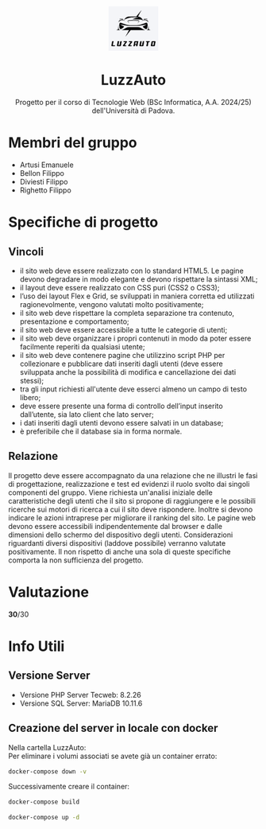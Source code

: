 <p align="center">
  <img alt="Logo del gruppo, auto stilizzata frontale" src="docs/assets/img/Logo/standard.png" width="20%">
</p>
<h1 align="center">LuzzAuto</h1>
<p align="center">Progetto per il corso di Tecnologie Web (BSc Informatica, A.A. 2024/25) dell'Università di Padova.</p>



# Membri del gruppo
- Artusi Emanuele
- Bellon Filippo
- Diviesti Filippo
- Righetto Filippo

# Specifiche di progetto
## Vincoli
- il sito web deve essere realizzato con lo standard HTML5. Le pagine devono degradare in modo elegante e devono rispettare la sintassi XML;
- il layout deve essere realizzato con CSS puri (CSS2 o CSS3);
- l’uso dei layout Flex e Grid, se sviluppati in maniera corretta ed utilizzati ragionevolmente, vengono valutati molto positivamente;
- il sito web deve rispettare la completa separazione tra contenuto, presentazione e comportamento;
- il sito web deve essere accessibile a tutte le categorie di utenti;
- il sito web deve organizzare i propri contenuti in modo da poter essere facilmente reperiti da qualsiasi utente;
- il sito web deve contenere pagine che utilizzino script PHP per collezionare e pubblicare dati inseriti dagli utenti (deve essere sviluppata anche la possibilità di modifica e cancellazione dei dati stessi);
- tra gli input richiesti all'utente deve esserci almeno un campo di testo libero;
- deve essere presente una forma di controllo dell’input inserito dall’utente, sia lato client che lato server;
- i dati inseriti dagli utenti devono essere salvati in un database;
- è preferibile che il database sia in forma normale.

## Relazione
Il progetto deve essere accompagnato da una relazione che ne illustri le fasi di progettazione, realizzazione e test ed evidenzi il ruolo svolto dai singoli componenti del gruppo.
Viene richiesta un'analisi iniziale delle caratteristiche degli utenti che il sito si propone di raggiungere e le possibili ricerche sui motori di ricerca a cui il sito deve rispondere.  Inoltre si devono indicare le azioni intraprese per migliorare il ranking del sito.
Le pagine web devono essere accessibili indipendentemente dal browser e dalle dimensioni dello schermo del dispositivo degli utenti. Considerazioni riguardanti diversi dispositivi (laddove possibile) verranno valutate positivamente.
Il non rispetto di anche una sola di queste specifiche comporta la non sufficienza del progetto.

# Valutazione
**30**/30

# Info Utili
## Versione Server
- Versione PHP Server Tecweb: 8.2.26
- Versione SQL Server: MariaDB 10.11.6

## Creazione del server in locale con docker
Nella cartella LuzzAuto:  
Per eliminare i volumi associati se avete già un container errato:
```cmd
docker-compose down -v
```
Successivamente creare il container:
```cmd
docker-compose build
```
```cmd
docker-compose up -d
```
